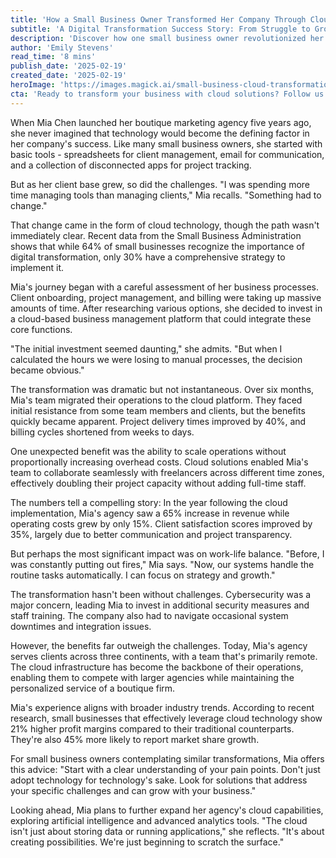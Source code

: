 ```yaml
---
title: 'How a Small Business Owner Transformed Her Company Through Cloud Solutions'
subtitle: 'A Digital Transformation Success Story: From Struggle to Growth'
description: 'Discover how one small business owner revolutionized her marketing agency through strategic cloud adoption, achieving 65% revenue growth while streamlining operations. This success story showcases the transformative power of cloud technology for small businesses, from improving client satisfaction to enabling global expansion.'
author: 'Emily Stevens'
read_time: '8 mins'
publish_date: '2025-02-19'
created_date: '2025-02-19'
heroImage: 'https://images.magick.ai/small-business-cloud-transformation.jpg'
cta: 'Ready to transform your business with cloud solutions? Follow us on LinkedIn for more inspiring success stories and expert insights on digital transformation. Join a community of forward-thinking business leaders who are reshaping the future of work.'
---
```


When Mia Chen launched her boutique marketing agency five years ago, she never imagined that technology would become the defining factor in her company's success. Like many small business owners, she started with basic tools - spreadsheets for client management, email for communication, and a collection of disconnected apps for project tracking.

But as her client base grew, so did the challenges. "I was spending more time managing tools than managing clients," Mia recalls. "Something had to change."

That change came in the form of cloud technology, though the path wasn't immediately clear. Recent data from the Small Business Administration shows that while 64% of small businesses recognize the importance of digital transformation, only 30% have a comprehensive strategy to implement it.

Mia's journey began with a careful assessment of her business processes. Client onboarding, project management, and billing were taking up massive amounts of time. After researching various options, she decided to invest in a cloud-based business management platform that could integrate these core functions.

"The initial investment seemed daunting," she admits. "But when I calculated the hours we were losing to manual processes, the decision became obvious."

The transformation was dramatic but not instantaneous. Over six months, Mia's team migrated their operations to the cloud platform. They faced initial resistance from some team members and clients, but the benefits quickly became apparent. Project delivery times improved by 40%, and billing cycles shortened from weeks to days.

One unexpected benefit was the ability to scale operations without proportionally increasing overhead costs. Cloud solutions enabled Mia's team to collaborate seamlessly with freelancers across different time zones, effectively doubling their project capacity without adding full-time staff.

The numbers tell a compelling story: In the year following the cloud implementation, Mia's agency saw a 65% increase in revenue while operating costs grew by only 15%. Client satisfaction scores improved by 35%, largely due to better communication and project transparency.

But perhaps the most significant impact was on work-life balance. "Before, I was constantly putting out fires," Mia says. "Now, our systems handle the routine tasks automatically. I can focus on strategy and growth."

The transformation hasn't been without challenges. Cybersecurity was a major concern, leading Mia to invest in additional security measures and staff training. The company also had to navigate occasional system downtimes and integration issues.

However, the benefits far outweigh the challenges. Today, Mia's agency serves clients across three continents, with a team that's primarily remote. The cloud infrastructure has become the backbone of their operations, enabling them to compete with larger agencies while maintaining the personalized service of a boutique firm.

Mia's experience aligns with broader industry trends. According to recent research, small businesses that effectively leverage cloud technology show 21% higher profit margins compared to their traditional counterparts. They're also 45% more likely to report market share growth.

For small business owners contemplating similar transformations, Mia offers this advice: "Start with a clear understanding of your pain points. Don't just adopt technology for technology's sake. Look for solutions that address your specific challenges and can grow with your business."

Looking ahead, Mia plans to further expand her agency's cloud capabilities, exploring artificial intelligence and advanced analytics tools. "The cloud isn't just about storing data or running applications," she reflects. "It's about creating possibilities. We're just beginning to scratch the surface."